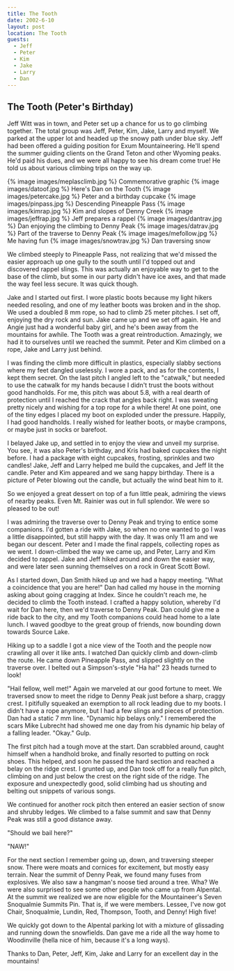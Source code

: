 ```yaml
---
title: The Tooth
date: 2002-6-10
layout: post
location: The Tooth
guests:
  - Jeff
  - Peter
  - Kim
  - Jake
  - Larry
  - Dan
---
```


The Tooth (Peter's Birthday)
--------

Jeff Witt was in town, and Peter set up a chance for us to go climbing
together. The total group was Jeff, Peter, Kim, Jake, Larry and myself. We
parked at the upper lot and headed up the snowy path under blue sky.  Jeff had
been offered a guiding position for Exum Mountaineering. He'll spend the summer
guiding clients on the Grand Teton and other Wyoming peaks. He'd paid his dues,
and we were all happy to see his dream come true! He told us about various
climbing trips on the way up.


{% image images/meplasclimb.jpg %}
Commemorative graphic
{% image images/datoof.jpg %}
Here's Dan on the Tooth
{% image images/petercake.jpg %}
Peter and a birthday cupcake
{% image images/pinpass.jpg %}
Descending Pineapple Pass
{% image images/kimrap.jpg %}
Kim and slopes of Denny Creek
{% image images/jeffrap.jpg %}
Jeff prepares a rappel
{% image images/dantrav.jpg %}
Dan enjoying the climbing to Denny Peak
{% image images/datrav.jpg %}
Part of the traverse to Denny Peak
{% image images/mefollow.jpg %}
Me having fun
{% image images/snowtrav.jpg %}
Dan traversing snow


We climbed steeply to Pineapple Pass, not realizing that we'd missed
the easier approach up one gully to the south until I'd topped out and
discovered rappel slings. This was actually an enjoyable way to get to
the base of the climb, but some in our party didn't have ice axes, and
that made the way feel less secure. It was quick though.


Jake and I started out first. I wore plastic boots because my light
hikers needed resoling, and one of my leather boots was broken and in
the shop. We used a doubled 8 mm rope, so had to climb 25 meter
pitches. I set off, enjoying the dry rock and sun.  Jake came up and
we set off again. He and Angie just had a wonderful baby girl, and
he's been away from the mountains for awhile. The Tooth was a great
reintroduction. Amazingly, we had it to ourselves until we reached the
summit. Peter and Kim climbed on a rope, Jake and Larry just behind.


I was finding the climb more difficult in plastics, especially slabby
sections where my feet dangled uselessly. I wore a pack, and as for
the contents, I kept them secret. On the last pitch I angled left to
the "catwalk," but needed to use the catwalk for my hands because I
didn't trust the boots without good handholds. For me, this pitch was
about 5.8, with a real dearth of protection until I reached the crack
that angles back right. I was sweating pretty nicely and wishing for a
top rope for a while there! At one point, one of the tiny edges I
placed my boot on exploded under the pressure. Happily, I had good
handholds.  I really wished for leather boots, or maybe crampons, or
maybe just in socks or barefoot.


I belayed Jake up, and settled in to enjoy the view and unveil my
surprise. You see, it was also Peter's birthday, and Kris had baked
cupcakes the night before. I had a package with eight cupcakes,
frosting, sprinkles and two candles! Jake, Jeff and Larry helped me
build the cupcakes, and Jeff lit the candle. Peter and Kim appeared
and we sang happy birthday. There is a picture of Peter blowing out
the candle, but actually the wind beat him to it.


So we enjoyed a great dessert on top of a fun little peak, admiring
the views of nearby peaks. Even Mt. Rainier was out in full
splendor. We were so pleased to be out!


I was admiring the traverse over to 
Denny Peak and trying to entice
some companions.  I'd gotten a ride with Jake, so when no one wanted
to go I was a little disappointed, but still happy with the day. It
was only 11 am and we began our descent. Peter and I made the final
rappels, collecting ropes as we went. I down-climbed the way we came
up, and Peter, Larry and Kim decided to rappel. Jake and Jeff hiked
around and down the easier way, and were later seen sunning themselves
on a rock in Great Scott Bowl.


As I started down, 
Dan Smith hiked up and we had a happy
meeting. "What a coincidence that you are here!" Dan had called my
house in the morning asking about going cragging at Index. Since he
couldn't reach me, he decided to climb the Tooth instead. I crafted a
happy solution, whereby I'd wait for Dan here, then we'd traverse to
Denny Peak. Dan could give me a ride back to the city, and my Tooth
companions could head home to a late lunch. I waved goodbye to the
great group of friends, now bounding down towards Source Lake.


Hiking up to a saddle I got a nice view of the Tooth and the people
now crawling all over it like ants. I watched Dan quickly climb and
down-climb the route. He came down Pineapple Pass, and slipped slightly
on the traverse over. I belted out a Simpson's-style "Ha ha!" 23 heads
turned to look!


"Hail fellow, well met!" Again we marveled at our good fortune to
meet. We traversed snow to meet the ridge to Denny Peak just before a
sharp, craggy crest. I pitifully squeaked an exemption to all rock
leading due to my boots. I didn't have a rope anymore, but I had a few
slings and pieces of protection. Dan had a static 7 mm line.  "Dynamic
hip belays only." I remembered the scars Mike Lubrecht had showed me
one day from his dynamic hip belay of a falling leader. "Okay." Gulp.


The first pitch had a tough move at the start. Dan scrabbled around,
caught himself when a handhold broke, and finally resorted to putting
on rock shoes. This helped, and soon he passed the hard section and
reached a belay on the ridge crest. I grunted up, and Dan took off for
a really fun pitch, climbing on and just below the crest on the right
side of the ridge. The exposure and unexpectedly good, solid climbing
had us shouting and belting out snippets of various songs.


We continued for another rock pitch then entered an easier section of
snow and shrubby ledges. We climbed to a false summit and saw that
Denny Peak was still a good distance away. 

"Should we bail here?"

"NAW!" 

For the next section I remember going up, down, and traversing
steeper snow. There were moats and cornices for excitement, but mostly
easy terrain. Near the summit of Denny Peak, we found many fuses from
explosives.  We also saw a hangman's noose tied around a tree. Wha? We
were also surprised to see some other people who came up from
Alpental. At the summit we realized we are now eligible for the
Mountaineer's Seven Snoqualmie Summits Pin. That is, if we were
members. Lessee, I've now got Chair, Snoqualmie, Lundin, Red,
Thompson, Tooth, and Denny! High five!


We quickly got down to the Alpental parking lot with a mixture of
glissading and running down the snowfields. Dan gave me a ride all the
way home to Woodinville (hella nice of him, because it's a long ways).


Thanks to Dan, Peter, Jeff, Kim, Jake and Larry for an excellent day
in the mountains!


